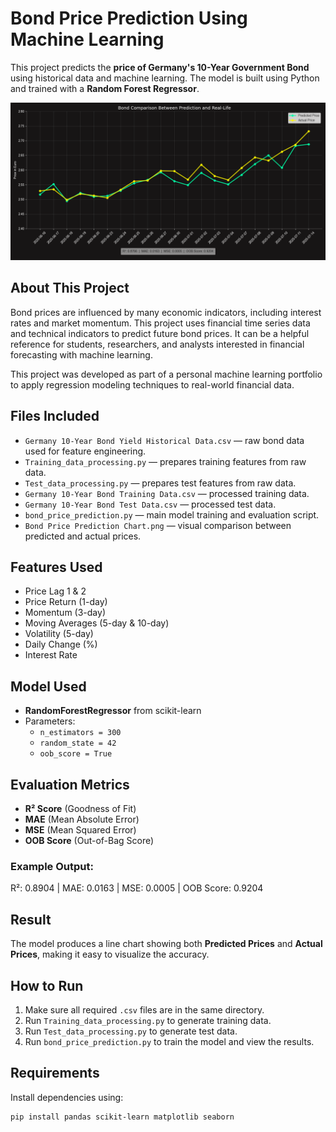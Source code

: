# Bond Price Prediction Using Machine Learning

This project predicts the **price of Germany's 10-Year Government Bond** using historical data and machine learning. The model is built using Python and trained with a **Random Forest Regressor**.

![Bond Prediction Chart](Bond%20Price%20Prediction%20Chart.png)

## About This Project

Bond prices are influenced by many economic indicators, including interest rates and market momentum. This project uses financial time series data and technical indicators to predict future bond prices. It can be a helpful reference for students, researchers, and analysts interested in financial forecasting with machine learning.

This project was developed as part of a personal machine learning portfolio to apply regression modeling techniques to real-world financial data.

## Files Included

- `Germany 10-Year Bond Yield Historical Data.csv` — raw bond data used for feature engineering.
- `Training_data_processing.py` — prepares training features from raw data.
- `Test_data_processing.py` — prepares test features from raw data.
- `Germany 10-Year Bond Training Data.csv` — processed training data.
- `Germany 10-Year Bond Test Data.csv` — processed test data.
- `bond_price_prediction.py` — main model training and evaluation script.
- `Bond Price Prediction Chart.png` — visual comparison between predicted and actual prices.

## Features Used

- Price Lag 1 & 2
- Price Return (1-day)
- Momentum (3-day)
- Moving Averages (5-day & 10-day)
- Volatility (5-day)
- Daily Change (%)
- Interest Rate

## Model Used

- **RandomForestRegressor** from scikit-learn  
- Parameters:
  - `n_estimators = 300`
  - `random_state = 42`
  - `oob_score = True`

## Evaluation Metrics

- **R² Score** (Goodness of Fit)
- **MAE** (Mean Absolute Error)
- **MSE** (Mean Squared Error)
- **OOB Score** (Out-of-Bag Score)

### Example Output:

R²: 0.8904 | MAE: 0.0163 | MSE: 0.0005 | OOB Score: 0.9204

## Result

The model produces a line chart showing both **Predicted Prices** and **Actual Prices**, making it easy to visualize the accuracy.

## How to Run

1. Make sure all required `.csv` files are in the same directory.
2. Run `Training_data_processing.py` to generate training data.
3. Run `Test_data_processing.py` to generate test data.
4. Run `bond_price_prediction.py` to train the model and view the results.

## Requirements

Install dependencies using:
```bash
pip install pandas scikit-learn matplotlib seaborn
```
